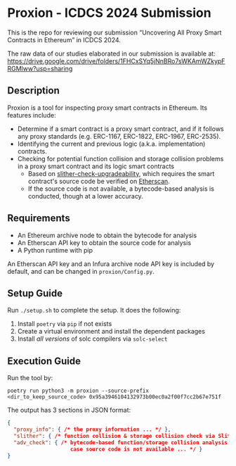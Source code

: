 # Proxion - ICDCS 2024 Submission

This is the repo for reviewing our submission “Uncovering All Proxy Smart Contracts in Ethereum”
in ICDCS 2024.

The raw data of our studies elaborated in our submission is available at:
https://drive.google.com/drive/folders/1FHCxSYq5jNnBRo7sWKAmWZkypFRGMlww?usp=sharing

## Description

Proxion is a tool for inspecting proxy smart contracts in Ethereum. Its features include:
- Determine if a smart contract is a proxy smart contract, and if it follows any proxy standards
  (e.g. ERC-1167, ERC-1822, ERC-1967, ERC-2535).
- Identifying the current and previous logic (a.k.a. implementation) contracts.
- Checking for potential function collision and storage collision problems in a proxy smart
  contract and its logic smart contracts
  - Based on [slither-check-upgradeability](https://github.com/crytic/slither/wiki/Upgradeability-Checks),
    which requires the smart contract's source code be verified on [Etherscan](https://etherscan.io/contractsVerified).
  - If the source code is not available, a bytecode-based analysis is conducted, though at a lower accuracy.

## Requirements

- An Ethereum archive node to obtain the bytecode for analysis
- An Etherscan API key to obtain the source code for analysis
- A Python runtime with pip

An Etherscan API key and an Infura archive node API key is included by default, and can be
changed in `proxion/Config.py`.

## Setup Guide

Run `./setup.sh` to complete the setup. It does the following:
1. Install `poetry` via `pip` if not exists
2. Create a virtual environment and install the dependent packages
3. Install *all versions* of solc compilers via `solc-select`

## Execution Guide

Run the tool by:
```shell
poetry run python3 -m proxion --source-prefix <dir_to_keep_source_code> 0x95a3946104132973b00ec0a2f00f7cc2b67e751f
```

The output has 3 sections in JSON format:
```json
{
  "proxy_info": { /* the proxy information ... */ },
  "slither": { /* function collision & storage collision check via Slither ... */ },
  "adv_check": { /* bytecode-based function/storage collision analysis in
                    case source code is not available ... */ }
}
